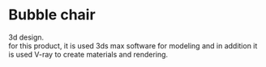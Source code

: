 # Bubble chair
3d design.   
for this product, it is used 3ds max software for modeling and in addition it is used V-ray to create materials and rendering.
